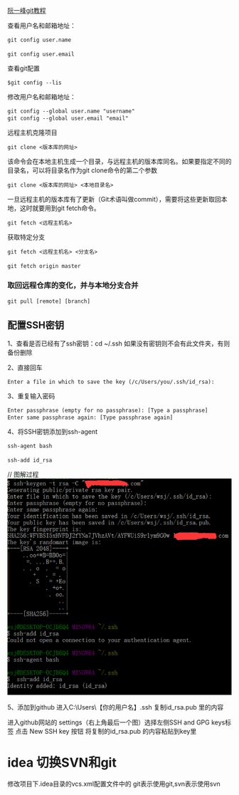 [阮一峰git教程](http://www.ruanyifeng.com/blog/2014/06/git_remote.html )

查看用户名和邮箱地址：
~~~
git config user.name

git config user.email
~~~
查看git配置

```
$git config --lis

```

修改用户名和邮箱地址：
~~~
git config --global user.name "username"
git config --global user.email "email"
~~~

远程主机克隆项目
~~~
git clone <版本库的网址>
~~~
该命令会在本地主机生成一个目录，与远程主机的版本库同名。如果要指定不同的目录名，可以将目录名作为git clone命令的第二个参数
~~~
git clone <版本库的网址> <本地目录名>
~~~

一旦远程主机的版本库有了更新（Git术语叫做commit），需要将这些更新取回本地，这时就要用到git fetch命令。
```
git fetch <远程主机名>
```
获取特定分支

```
git fetch <远程主机名> <分支名>

git fetch origin master
```

### 取回远程仓库的变化，并与本地分支合并

```
git pull [remote] [branch]
```
## 配置SSH密钥
1、查看是否已经有了ssh密钥：cd ~/.ssh
如果没有密钥则不会有此文件夹，有则备份删除

2、直接回车
```
Enter a file in which to save the key (/c/Users/you/.ssh/id_rsa):

```
3、重复输入密码

```
Enter passphrase (empty for no passphrase): [Type a passphrase]
Enter same passphrase again: [Type passphrase again]
```
4、将SSH密钥添加到ssh-agent

```
ssh-agent bash

ssh-add id_rsa
```
// 图解过程
![](/assets/JR8WJ7F$M}5E1@}][FFI`37.png)

5、添加到github
进入C:\Users\【你的用户名】\.ssh  复制id_rsa.pub 里的内容

进入github网站的 settings（右上角最后一个图）选择左侧SSH and GPG keys标签
点击 New SSH key 按钮   将复制的id_rsa.pub 的内容粘贴到key里

# idea 切换SVN和git
修改项目下.idea目录的vcs.xml配置文件中的<mapping directory="" vcs="Git" /> git表示使用git,svn表示使用svn
